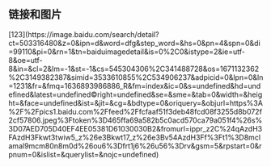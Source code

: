 <h2 id="picture"> 链接和图片</h2>
[123](https://image.baidu.com/search/detail?ct=503316480&z=0&ipn=d&word=dfg&step_word=&hs=0&pn=4&spn=0&di=99110&pi=0&rn=1&tn=baiduimagedetail&is=0%2C0&istype=2&ie=utf-8&oe=utf-8&in=&cl=2&lm=-1&st=-1&cs=545304306%2C341488728&os=1671132362%2C3149382387&simid=3533610855%2C534906237&adpicid=0&lpn=0&ln=1231&fr=&fmq=1636893986886_R&fm=index&ic=0&s=undefined&hd=undefined&latest=undefined&copyright=undefined&se=&sme=&tab=0&width=&height=&face=undefined&ist=&jit=&cg=&bdtype=0&oriquery=&objurl=https%3A%2F%2Fpics1.baidu.com%2Ffeed%2Ffcfaaf51f3deb48fcd08f3255d8b072f2cf57806.jpeg%3Ftoken%3D465ffa69a582b5c0acd570ca79a051f4%26s%3D07AED705D40EF4EE05381D61030030B2&fromurl=ippr_z2C%24qAzdH3FAzdH3Fkwt3twiw5_z%26e3Bkwt17_z%26e3Bv54AzdH3Ff%3Ft1%3D8mclamal9mcm80n8m0d%26ou6%3Dfrt1j6%26u56%3Drv&gsm=5&rpstart=0&rpnum=0&islist=&querylist=&nojc=undefined)
